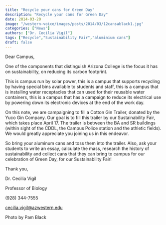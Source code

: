 ```yaml
---
title: "Recycle your cans for Green Day"
description: "Recycle your cans for Green Day"
date: 2014-03-20
image: "/western-voice/images/posts/2014/03/12cansablack1.jpg"
categories: ["News"]
authors: ["Dr. Cecilia Vigil"]
tags: ["Recycle","Sustainability Fair","aluminium cans"]
draft: false
---
```

Dear Campus,

One of the components that distinguish Arizona College is the focus it has on sustainability, on reducing its carbon footprint.

This is campus run by solar power, this is a campus that supports recycling by having special bins available to students and staff, this is a campus that is installing water receptacles that can used for their reusable water containers, this is a campus that has a campaign to reduce its electrical use by powering down its electronic devices at the end of the work day.

On this note, we are campaigning to fill a Cotton Gin Trailer, donated by the Yuco Gin Company. Our goal is to fill this trailer by our Sustainability Fair, which takes place April 17. The trailer is between the BA and SR buildings (within sight of the CDDL, the Campus Police station and the athletic fields). We would greatly appreciate you joining us in this endeavor.

So bring your aluminum cans and toss them into the trailer. Also, ask your students to write an essay, calculate the mass, research the history of sustainability and collect cans that they can bring to campus for our celebration of Green Day, for our Sustainability Fair!

Thank you,

Dr. Cecilia Vigil

Professor of Biology

(928) 344-7555

cecilia.vigil@azwestern.edu

Photo by Pam Black